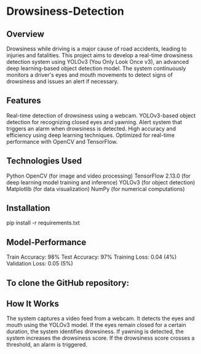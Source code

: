 # Drowsiness-Detection
## Overview
Drowsiness while driving is a major cause of road accidents, leading to injuries and fatalities. This project aims to develop a real-time drowsiness detection system using YOLOv3 (You Only Look Once v3), an advanced deep learning-based object detection model. The system continuously monitors a driver's eyes and mouth movements to detect signs of drowsiness and issues an alert if necessary.
## Features
Real-time detection of drowsiness using a webcam.
YOLOv3-based object detection for recognizing closed eyes and yawning.
Alert system that triggers an alarm when drowsiness is detected.
High accuracy and efficiency using deep learning techniques.
Optimized for real-time performance with OpenCV and TensorFlow.

## Technologies Used
Python
OpenCV (for image and video processing)
TensorFlow 2.13.0 (for deep learning model training and inference)
YOLOv3 (for object detection)
Matplotlib (for data visualization)
NumPy (for numerical computations)

## Installation
pip install -r requirements.txt

## Model-Performance
Train Accuracy: 98%
Test Accuracy: 97%
Training Loss: 0.04 (4%)
Validation Loss: 0.05 (5%)

## To clone the GitHub repository:


## How It Works
The system captures a video feed from a webcam.
It detects the eyes and mouth using the YOLOv3 model.
If the eyes remain closed for a certain duration, the system identifies drowsiness.
If yawning is detected, the system increases the drowsiness score.
If the drowsiness score crosses a threshold, an alarm is triggered.
